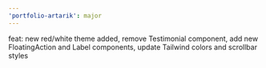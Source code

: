 ```yaml
---
'portfolio-artarik': major
---
```


feat: new red/white theme added, remove Testimonial component, add new FloatingAction and Label components, update Tailwind colors and scrollbar styles
